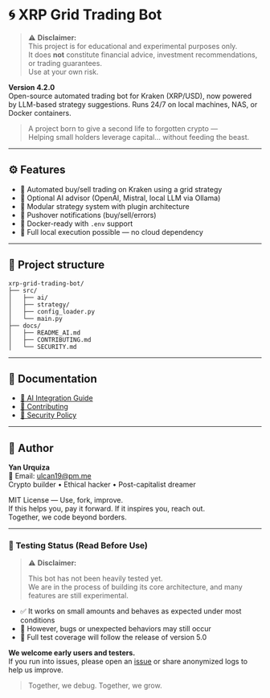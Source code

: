 # 🌀 XRP Grid Trading Bot

> ⚠️ **Disclaimer:**  
> This project is for educational and experimental purposes only.  
> It does **not** constitute financial advice, investment recommendations, or trading guarantees.  
> Use at your own risk.

**Version 4.2.0**  
Open-source automated trading bot for Kraken (XRP/USD), now powered by LLM-based strategy suggestions. Runs 24/7 on local machines, NAS, or Docker containers.

> A project born to give a second life to forgotten crypto —  
> Helping small holders leverage capital… without feeding the beast.

---

## ⚙️ Features

- 🔁 Automated buy/sell trading on Kraken using a grid strategy
- 🤖 Optional AI advisor (OpenAI, Mistral, local LLM via Ollama)
- 🧠 Modular strategy system with plugin architecture
- 📲 Pushover notifications (buy/sell/errors)
- 🐳 Docker-ready with `.env` support
- 🔐 Full local execution possible — no cloud dependency

---

## 📁 Project structure

```
xrp-grid-trading-bot/
├── src/
│   ├── ai/
│   ├── strategy/
│   ├── config_loader.py
│   └── main.py
├── docs/
│   ├── README_AI.md
│   ├── CONTRIBUTING.md
│   └── SECURITY.md
```

---

## 🧭 Documentation

- [📘 AI Integration Guide](docs/README_AI.md)
- [🤝 Contributing](docs/CONTRIBUTING.md)
- [🔐 Security Policy](docs/SECURITY.md)

---

## 👤 Author

**Yan Urquiza**  
📧 Email: [ulcan19@pm.me](mailto:ulcan19@pm.me)  
Crypto builder • Ethical hacker • Post-capitalist dreamer

MIT License — Use, fork, improve.  
If this helps you, pay it forward. If it inspires you, reach out.  
Together, we code beyond borders.

---

### 🧪 Testing Status (Read Before Use)

> ⚠️ **Disclaimer:**
>
> This bot has not been heavily tested yet.  
> We are in the process of building its core architecture, and many features are still experimental.

- ✅ It works on small amounts and behaves as expected under most conditions  
- 🚧 However, bugs or unexpected behaviors may still occur  
- 🧪 Full test coverage will follow the release of version 5.0

**We welcome early users and testers.**  
If you run into issues, please open an [issue](https://github.com/Karibusan/xrp-grid-trading-bot/issues) or share anonymized logs to help us improve.

> Together, we debug. Together, we grow.
